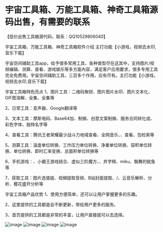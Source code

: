 # 宇宙工具箱、万能工具箱、神奇工具箱源码出售，有需要的联系
【低价出售工具箱源代码，联系：QQ10529806040】

宇宙工具箱、万能工具箱、神奇工具箱软件介绍
主打功能【小游戏，视频去水印,音乐下载】

宇宙空间辅助工具app，给予很多常用工具，各种类型尽在这其中，支持图片/视频编辑、测算、查看、游戏娱乐等多方面內容，满足客户应用要求，很多专用工具完全免费用。宇宙空间辅助工具，三百多个作用，应有尽有。主打功能【小游戏，视频去水印,音乐下载】

宇宙工具箱特色亮点
1、图片工具：二维码聚财、图片图片水印、图片文本化、GIF图溶解、全集、全集等

2、日常工具：变声器、Google翻译等

3、文本工具：摩斯电码、Base64加、制做、创意文案制做、服务合同转化成、彩色字体、独特名字等

4、查看工具：腾讯王者荣耀最少战斗力地域查看、全网音乐、、查看、包检索等

5、测算工具：溫度单位转换、工作压力单位转换、净重单位转换、容积单位转换、单位转换、即时汇率变换、总面积单位转换等

6、手机游戏：、小霸王游戏结合、虚似三阶魔方、、井字棋、miku、飘舞的鱿鱼等

7、获取工具：图片选值链、视頻提取音频、B站封面提取、/、云音乐解析、分析、樱花盛开分析等

宇宙工具箱产品优势
1、使用方便简单，还可以让用户掌握更多的乐趣。

2、这里提供的工具都是会不断更新，带给用户更多的服务。

3、首页提供的工具都是非常的丰富，让用户直接就可以去选择。

 
![image](https://github.com/whateverlj/wngjx/blob/main/Screenshot_20220625_131955_com.wn.app.jpg)
![image](https://github.com/whateverlj/wngjx/blob/main/Screenshot_20220625_132002_com.wn.app.jpg)
![image](https://github.com/whateverlj/wngjx/blob/main/Screenshot_20220625_132037_com.wn.app.jpg)
![image](https://github.com/whateverlj/wngjx/blob/main/Screenshot_20220625_132047_com.wn.app.jpg)
 
